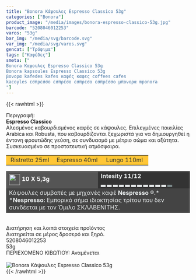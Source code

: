 ```yaml
---
title: "Bonora Κάψουλες Espresso Classico 53g"
categories: ["Bonora"]
product_image: "/media/images/bonora-espresso-classico-53g.jpg"
barcode: "5208046012253"
varos: "53g"
bar_img: "/media/svg/barcode.svg"
var_img: "/media/svg/varos.svg"
gencat: ["Τρόφιμα"]
tags: ["Καφέδες"]
smeta: ["
Bonora Καψουλες Espresso Classico 53g
Bonora kapsoules Espresso Classico 53g
βονορα kafedes kafes καφές καφες coffees cafes
kacoyles εσπρεσσο εσπρέσο εσπρεσο εσπρέσσο μπονορα mponora
"]
---
```

{{< rawhtml >}}

<div class="sload66"><div class="product"><div id="sistatika">Περιγραφή:</div><div class="alltext"><strong>Espresso Classico<br></strong>Aλεσµένος καβουρδισµένος καφές σε κάψουλες. Επιλεγµένες ποικιλίες Arabica και Robusta, που καβουρδίζονται ξεχωριστά για να δηµιουργηθεί η έντονη φρουτώδης γεύση, σε συνδυασµό µε µέτριο σώµα και οξύτητα.<br>Συσκευασµένο σε προστατευτική ατµόσφαιρα.</div><table class="st333" style="border-collapse:collapse;width:100%" border="0" cellpadding="15px"><tbody><tr><td style="width:32.95%;background-color:#ffc636;text-align:center"><span style="color:#333">Ristretto 25ml</span></td><td style="width:32.95%;text-align:center;background-color:#ffc636"><span style="color:#333">Espresso 40ml</span></td><td style="width:32.95%;text-align:center;background-color:#ffc636"><span style="color:#333">Lungo 110ml</span></td></tr></tbody></table><table style="border-collapse:collapse;width:100%" border="0" cellpadding="15px;"><tbody><tr><td style="width:49.55%;background-color:#555;vertical-align:middle"><strong><span style="color:#fff"><img style="margin-right:5px;vertical-align:middle" src="/media/icons/kaps.svg" width="30px" alt="">10 X 5,3g</span></strong></td><td style="width:49.65%;background-color:#333"><strong><span style="color:#ecf0f1">Intesity 11/12<br>▂ ▂ ▂ ▂ ▂ ▂ ▂ ▂ ▂ ▂ ▂ <span style="color:#7e8c8d">▂</span></span></strong></td></tr><tr><td style="width:49.55%;background-color:#444" colspan="2"><span style="color:#ecf0f1">Κάψουλες συµβατές µε µηχανές καφέ <strong>Nespresso</strong> ®.*</span><br><span style="color:#ecf0f1">*<strong>Nespresso:</strong> Εµπορικό σήµα ιδιοκτησίας τρίτου που δεv συνδέεται µε τον Όµιλο ΣΚΛΑΒΕΝΙΤΗΣ.</span></td></tr></tbody></table><div>&nbsp;</div><div id="loipa">Διατήρηση και λοιπά στοιχεία προϊόντος</div><div class="alltext">Διατηρείται σε µέρος δροσερό και ξηρό.</div><div id="barcode"><div id="barimage1"></div><span id="bartext">5208046012253</span></div><div id="varos"><div id="varosimage1"></div><span id="varostext">53g</span></div><div id="kivotio">ΠΕΡΙΕΧΟΜΕΝΟ ΚΙΒΩΤΙΟΥ: Αναμένεται</div><br><div class="pimg"><img alt="Bonora Κάψουλες Espresso Classico 53g" title="Bonora Κάψουλες Espresso Classico 53g" src="/media/images/bonora-espresso-classico-53g.jpg"></div></div></div>
{{< /rawhtml >}}


